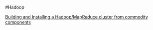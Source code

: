 #Hadoop

<a href="https://www.usenix.org/legacy/publications/login/2010-02/openpdfs/leidner.pdf"> Building and Installing a Hadoop/MapReduce cluster from commodity components </a>